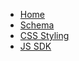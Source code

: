 - [Home](/ 'Home | Abra Developer Docs')
- [Schema](schema.md 'Schema | Abra Developer Docs')
- [CSS Styling](css.md 'CSS Styling | Abra Developer Docs')
- [JS SDK](js.md 'JS SDK | Abra Developer Docs')
